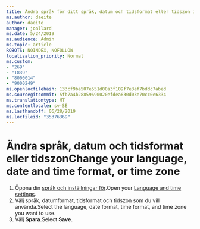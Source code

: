```yaml
---
title: Ändra språk för ditt språk, datum och tidsformat eller tidszon i Outlook.com
ms.author: daeite
author: daeite
manager: joallard
ms.date: 5/24/2019
ms.audience: Admin
ms.topic: article
ROBOTS: NOINDEX, NOFOLLOW
localization_priority: Normal
ms.custom:
- "269"
- "1839"
- "8000014"
- "9000249"
ms.openlocfilehash: 133cf9ba507e551d00a3f109f7e3ef7bddc7abed
ms.sourcegitcommit: 5fb7a4b28859690020efdea630d03e70cc0e6334
ms.translationtype: MT
ms.contentlocale: sv-SE
ms.lasthandoff: 06/28/2019
ms.locfileid: "35376369"
---
```

# <a name="change-your-language-date-and-time-format-or-time-zone"></a><span data-ttu-id="8ad2f-102">Ändra språk, datum och tidsformat eller tidszon</span><span class="sxs-lookup"><span data-stu-id="8ad2f-102">Change your language, date and time format, or time zone</span></span>

1. <span data-ttu-id="8ad2f-103">Öppna din [språk och inställningar för](https://go.microsoft.com/fwlink/?linkid=2085505).</span><span class="sxs-lookup"><span data-stu-id="8ad2f-103">Open your [Language and time settings](https://go.microsoft.com/fwlink/?linkid=2085505).</span></span>
1. <span data-ttu-id="8ad2f-104">Välj språk, datumformat, tidsformat och tidszon som du vill använda.</span><span class="sxs-lookup"><span data-stu-id="8ad2f-104">Select the language, date format, time format, and time zone you want to use.</span></span>
1. <span data-ttu-id="8ad2f-105">Välj **Spara**.</span><span class="sxs-lookup"><span data-stu-id="8ad2f-105">Select **Save**.</span></span>